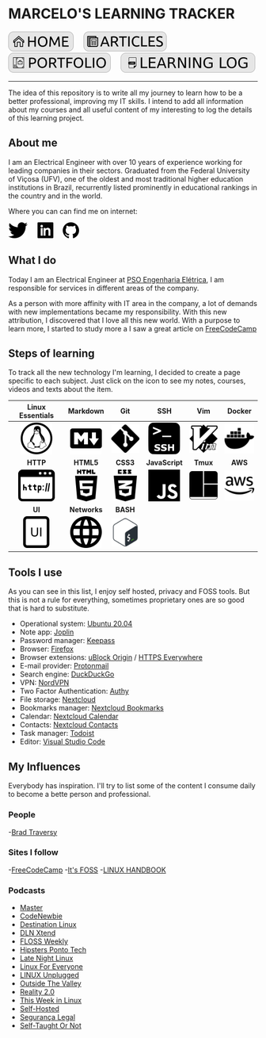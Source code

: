 # MARCELO'S LEARNING TRACKER

[![HOME](img/button_home.png)](https://github.com/mmmarceleza/My-Learning-Tracker#marcelos-learning-tracker) &nbsp; &nbsp; [![MY ARTICLES](img/button_article.png)](https://github.com/mmmarceleza/My-Learning-Tracker/blob/master/content/my-articles.md#my-articles) &nbsp; &nbsp; [![PORTFOLIO](img/button_portfolio.png)](https://github.com/mmmarceleza/My-Learning-Tracker/blob/master/content/portfolio.md#portfolio) &nbsp; &nbsp; [![LEARNING LOG](img/button_log.png)](https://github.com/mmmarceleza/My-Learning-Tracker/blob/master/content/learning-log.md#learning-log)

***

<!-- 
![Under Construction](img/under_construction.png)      Project under construction.
 -->

The idea of this repository is to write all my journey to learn how to be a better professional, improving my IT skills. I intend to add all information about my courses and all useful content of my interesting to log the details of this learning project. 

## About me

I am an Electrical Engineer with over 10 years of experience working for leading companies in their sectors. Graduated from the Federal University of Viçosa (UFV), one of the oldest and most traditional higher education institutions in Brazil, recurrently listed prominently in educational rankings in the country and in the world.

Where you can can find me on internet:

[![Twitter](img/twitter.png)](https://twitter.com/mmmarceleza) &nbsp; &nbsp; [![Linkedin](img/linkedin.png)](https://www.linkedin.com/in/marcelomarquesmelo/) &nbsp; &nbsp; [![Github](img/github.png)](https://github.com/mmmarceleza)

## What I do

Today I am an Electrical Engineer at [PSO Engenharia Elétrica](https://www.psoengenharia.com.br/), I am responsible for services in different areas of the company. 

As a person with more affinity with IT area in the company, a lot of demands with new implementations became my responsibility. With this new attribution, I discovered that I love all this new world. With a purpose to learn more, I started to study more a I saw a great article on [FreeCodeCamp](https://www.freecodecamp.org/)

## Steps of learning

To track all the new technology I'm learning, I decided to create a page specific to each subject. Just click on the icon to see my notes, courses, videos and texts about the item.

| Linux Essentials | Markdown | Git | SSH | Vim | Docker |
|:---:|:---:|:---:|:---:|:---:|:---:|
| [![Linux](img/tux.png)](https://github.com/mmmarceleza/My-Learning-Tracker/blob/master/content/LPI_Essentials/LPI_Essentials.md#lpi-essentials) | [![Markdown](img/markdown.png)](https://github.com/mmmarceleza/My-Learning-Tracker/blob/master/content/Markdown/Markdown.md#markdown) | [![Git](img/git.png)](https://github.com/mmmarceleza/My-Learning-Tracker/blob/master/content/Git/Git.md#git) | [![SSH](img/ssh.png)](https://github.com/mmmarceleza/My-Learning-Tracker/blob/master/content/SSH/ssh.md#ssh) | [![VIM](img/vim.png)](https://github.com/mmmarceleza/My-Learning-Tracker/blob/master/content/Vim/Vim.md#vim) | [![Docker](img/docker.png)](https://github.com/mmmarceleza/My-Learning-Tracker/blob/master/content/Docker/Docker.md#docker) |
| **HTTP** | **HTML5** | **CSS3** | **JavaScript** | **Tmux** | **AWS** |
| [![HTTP](img/http.png)](https://github.com/mmmarceleza/My-Learning-Tracker/blob/master/content/Http/http.md#http) | [![HTML5](img/html5.png)](https://github.com/mmmarceleza/My-Learning-Tracker/blob/master/content/HTML/html.md#html) | [![CSS3](img/css3.png)](https://github.com/mmmarceleza/My-Learning-Tracker/blob/master/content/CSS/css.md#css) | [![JAVASCRIPT](img/js.png)](https://github.com/mmmarceleza/My-Learning-Tracker/blob/master/content/JavaScript/javascript.md#javascript) | [![TMUX](img/tmux.png)](https://github.com/mmmarceleza/My-Learning-Tracker/blob/master/content/Tmux/tmux.md#tmux) | [![AWS](img/aws.png)](https://github.com/mmmarceleza/My-Learning-Tracker/blob/master/content/AWS/AWS.md#aws) |
| **UI** | **Networks** | **BASH** | |  |  |
| [![UI](img/ui.png)](https://github.com/mmmarceleza/My-Learning-Tracker/blob/master/content/UI/UI.md#ui) | [![Networks](img/network.png)](https://github.com/mmmarceleza/My-Learning-Tracker/blob/master/content/Network/network.md#network) | [![Bash](img/bash.png)](https://github.com/mmmarceleza/My-Learning-Tracker/blob/master/content/Bash/Bash.md#bash) |  |  |  |

## Tools I use

As you can see in this list, I enjoy self hosted, privacy and FOSS tools. But this is not a rule for everything, sometimes proprietary ones are so good that is hard to substitute.

- Operational system: [Ubuntu 20.04](https://ubuntu.com/)
- Note app: [Joplin](https://joplinapp.org/)
- Password manager: [Keepass](https://keepass.info/)
- Browser: [Firefox](https://www.mozilla.org/)
- Browser extensions: [uBlock Origin](https://addons.mozilla.org/en-US/firefox/addon/ublock-origin/) / [HTTPS Everywhere](https://addons.mozilla.org/en-US/firefox/addon/https-everywhere/)
- E-mail provider: [Protonmail](https://protonmail.com/)
- Search engine: [DuckDuckGo](https://duckduckgo.com/)
- VPN: [NordVPN](https://nordvpn.com/)
- Two Factor Authentication: [Authy](https://authy.com/)
- File storage: [Nextcloud](https://nextcloud.com/)
- Bookmarks manager: [Nextcloud Bookmarks](https://apps.nextcloud.com/apps/bookmarks)
- Calendar: [Nextcloud Calendar](https://apps.nextcloud.com/apps/calendar)
- Contacts: [Nextcloud Contacts](https://apps.nextcloud.com/apps/contacts) 
- Task manager: [Todoist](https://todoist.com/)
- Editor: [Visual Studio Code](https://code.visualstudio.com/)

## My Influences

Everybody has inspiration. I'll try to list some of the content I consume daily to become a bette person and professional.

### People

-[Brad Traversy](https://twitter.com/traversymedia)

### Sites I follow

-[FreeCodeCamp](https://www.freecodecamp.org/)
-[It's FOSS](https://itsfoss.com/)
-[LINUX HANDBOOK](https://linuxhandbook.com/)

### Podcasts

- [Master](https://changelog.com/master)
- [CodeNewbie](https://www.codenewbie.org/podcast)
- [Destination Linux](https://destinationlinux.org/archive/)
- [DLN Xtend](https://dlnxtend.com/)
- [FLOSS Weekly](https://twit.tv/shows/floss-weekly)
- [Hipsters Ponto Tech](https://hipsters.tech/)
- [Late Night Linux](https://latenightlinux.com/)
- [Linux For Everyone](https://www.linux4everyone.com/)
- [LINUX Unplugged](https://linuxunplugged.com/)
- [Outside The Valley](https://arc.dev/w/podcast)
- [Reality 2.0](https://www.reality2cast.com/)
- [This Week in Linux](https://tuxdigital.com/thisweekinlinux/)
- [Self-Hosted](https://selfhosted.show/)
- [Segurança Legal](https://www.segurancalegal.com/)
- [Self-Taught Or Not](https://www.selftaughtornot.com/)
